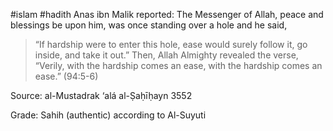#islam #hadith 
Anas ibn Malik reported: The Messenger of Allah, peace and blessings be upon him, was once standing over a hole and he said,

> “If hardship were to enter this hole, ease would surely follow it, go inside, and take it out.” Then, Allah Almighty revealed the verse, “Verily, with the hardship comes an ease, with the hardship comes an ease.” (94:5-6)

Source: al-Mustadrak ‘alá al-Ṣaḥīḥayn 3552

Grade: Sahih (authentic) according to Al-Suyuti